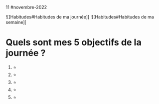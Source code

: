 11 #novembre-2022

![[Habitudes#Habitudes de ma journée]]
![[Habitudes#Habitudes de ma semaine]]
# Quels sont mes 5 objectifs de la journée ?
1. ⭐ 
2. ⭐ 
3. ⭐ 
4. ⭐ 
5. ⭐ 
